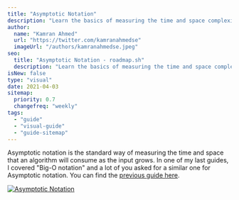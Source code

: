 ```yaml
---
title: "Asymptotic Notation"
description: "Learn the basics of measuring the time and space complexity of algorithms"
author:
  name: "Kamran Ahmed"
  url: "https://twitter.com/kamranahmedse"
  imageUrl: "/authors/kamranahmedse.jpeg"
seo:
  title: "Asymptotic Notation - roadmap.sh"
  description: "Learn the basics of measuring the time and space complexity of algorithms"
isNew: false
type: "visual"
date: 2021-04-03
sitemap:
  priority: 0.7
  changefreq: "weekly"
tags:
  - "guide"
  - "visual-guide"
  - "guide-sitemap"
---
```


Asymptotic notation is the standard way of measuring the time and space that an algorithm will consume as the input grows. In one of my last guides, I covered "Big-O notation" and a lot of you asked for a similar one for Asymptotic notation. You can find the [previous guide here](/guides/big-o-notation).

[![Asymptotic Notation](/guides/asymptotic-notation.png)](/guides/asymptotic-notation.png)

